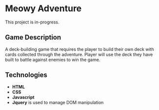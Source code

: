 # Meowy Adventure
This project is in-progress.
## Game Description
A deck-building game that requires the player to build their own deck with cards collected through the adventure. Player will use the deck they have built to battle against enemies to win the game. 
## Technologies
* **HTML**
* **CSS**
* **Javascript**
* **Jquery** is used to manage DOM manipulation 
